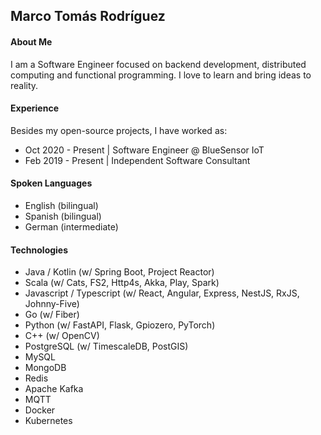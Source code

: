 ## Marco Tomás Rodríguez

#### About Me

I am a Software Engineer focused on backend development, distributed computing and functional programming. I love to learn and bring ideas to reality.

#### Experience

Besides my open-source projects, I have worked as:

- Oct 2020 - Present | Software Engineer @ BlueSensor IoT
- Feb 2019 - Present | Independent Software Consultant
 
#### Spoken Languages

 - English (bilingual)
 - Spanish (bilingual)
 - German (intermediate)

#### Technologies

- Java / Kotlin (w/ Spring Boot, Project Reactor)
- Scala (w/ Cats, FS2, Http4s, Akka, Play, Spark)
- Javascript / Typescript (w/ React, Angular, Express, NestJS, RxJS, Johnny-Five)
- Go (w/ Fiber)
- Python (w/ FastAPI, Flask, Gpiozero, PyTorch)
- C++ (w/ OpenCV)
- PostgreSQL (w/ TimescaleDB, PostGIS)
- MySQL
- MongoDB
- Redis
- Apache Kafka
- MQTT
- Docker
- Kubernetes
